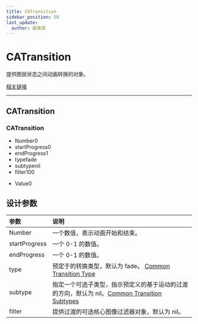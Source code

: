 ```yaml
---
title: CATransition
sidebar_position: 50
last_update:
  author: 蒯美政
---
```


# CATransition

提供图层状态之间动画转换的对象。

[相关链接](https://developer.apple.com/documentation/quartzcore/catransition)

---

## CATransition

<div className="patch-container">
    <div className="patch processor">
        <h3>CATransition</h3>
        <ul className="inputs">
            <li>Number<span>0</span></li>
            <li>startProgress<span>0</span></li>
            <li>endProgress<span>1</span></li>
            <li>type<span>fade</span></li>
            <li>subtype<span>nil</span></li>
            <li>filter<span>100</span></li>
        </ul>
        <ul className="outputs">
            <li>Value<span>0</span> </li>
        </ul>
    </div>
</div>

## 设计参数

| 参数          | 说明                                                                                                                                                                                         |
| :------------ | :------------------------------------------------------------------------------------------------------------------------------------------------------------------------------------------- |
| Number        | 一个数值，表示动画开始和结束。                                                                                                                                                               |
| startProgress | 一个 0-1 的数值。                                                                                                                                                                            |
| endProgress   | 一个 0-1 的数值。                                                                                                                                                                            |
| type          | 预定于的转换类型，默认为 fade。 [Common Transition Type](https://developer.apple.com/documentation/quartzcore/catransition/common_transition_types)                                          |
| subtype       | 指定一个可选子类型，指示预定义的基于运动的过渡的方向，默认为 nil。[Common Transition Subtypes](https://developer.apple.com/documentation/quartzcore/catransition/common_transition_subtypes) |
| filter        | 提供过渡的可选核心图像过滤器对象，默认为 nil。                                                                                                                                               |
